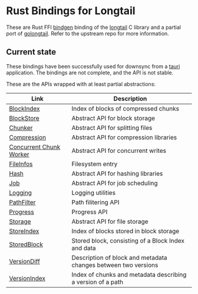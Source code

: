 # Rust Bindings for Longtail

These are Rust FFI [bindgen](https://github.com/rust-lang/rust-bindgen) binding of the [longtail](https://github.com/DanEngelbrecht/longtail) C library and a partial port of [golongtail](https://github.com/DanEngelbrecht/golongtail). Refer to the upstream repo for more information.

## Current state

These bindings have been successfully used for downsync from a [tauri](https://v2.tauri.app/) application. The bindings are not complete, and the API is not stable.

These are the APIs wrapped with at least partial abstractions:

| Link | Description |
| --- | --- |
|[BlockIndex](src/longtaillib/block_index.rs)|Index of blocks of compressed chunks|
|[BlockStore](src/longtaillib/block_store.rs)|Abstract API for block storage|
|[Chunker](src/longtaillib/chunker.rs)|Abstract API for splitting files| 
|[Compression](src/longtaillib/compression.rs)|Abstract API for compression libraries|
|[Concurrent Chunk Worker](src/longtaillib/concurrent_chunk_write.rs)|Abstract API for concurrent writes|
|[FileInfos](src/longtaillib/file_infos.rs)|Filesystem entry|
|[Hash](src/longtaillib/hash.rs)|Abstract API for hashing libraries|
|[Job](src/longtaillib/job.rs)|Abstract API for job scheduling|
|[Logging](src/longtaillib/logging.rs)|Logging utilities|
|[PathFilter](src/longtaillib/path_filter.rs)|Path filitering API|
|[Progress](src/longtaillib/progress.rs)|Progress API|
|[Storage](src/longtaillib/storage.rs)|Abstract API for file storage|
|[StoreIndex](src/longtaillib/store_index.rs)|Index of blocks stored in block storage|
|[StoredBlock](src/longtaillib/stored_block.rs)|Stored block, consisting of a Block Index and data|
|[VersionDiff](src/longtaillib/version_diff.rs)|Description of block and metadata changes between two versions|
|[VersionIndex](src/longtaillib/version_index.rs)|Index of chunks and metadata describing a version of a path|
